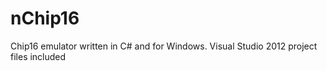 nChip16
=======

Chip16 emulator written in C# and for Windows. Visual Studio 2012 project files included
